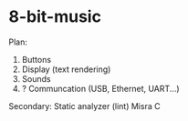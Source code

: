 # 8-bit-music

Plan:
  1) Buttons
  2) Display (text rendering)
  3) Sounds
  4) ? Communcation (USB, Ethernet, UART...)



Secondary:
  Static analyzer (lint)
  Misra C

